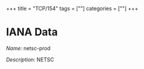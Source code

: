 +++
title = "TCP/154"
tags = [""]
categories = [""]
+++

# IANA Data

_Name:_ netsc-prod

_Description:_ NETSC

